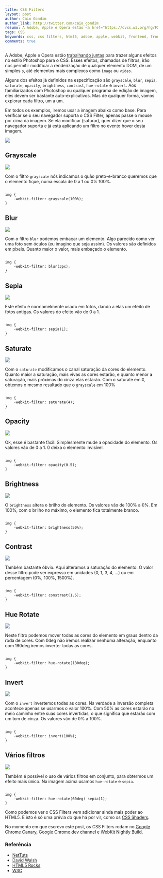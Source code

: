 ```yaml
---
title: CSS Filters
layout: post
author: Caio Gondim
author_link: http://twitter.com/caio_gondim
resumo: A Adobe, Apple e Opera estão <a href="https://dvcs.w3.org/hg/FXTF/raw-file/tip/filters/index.html">trabalhando juntas</a> para trazer alguns efeitos no estilo Photoshop para o CSS. Esses efeitos, chamados de filtros, irão nos permitir modificar a renderização de qualquer elemento DOM, de um simples <code>p</code>, até elementos mais complexos como <code>image</code> ou <code>video</code>.
tags: CSS
keywords: css, css filters, html5, adobe, apple, webkit, frontend, front end, webdev, desenvolvimento web
comments: true
---
```

<style>

	#cssfilter-img-base:hover {
		-webkit-transition: all 1s linear;
	}

	#cssfilter-img-base:hover {
		-webkit-filter: saturate(4);
	}

</style>
A Adobe, Apple e Opera estão <a href="https://dvcs.w3.org/hg/FXTF/raw-file/tip/filters/index.html">trabalhando juntas</a> para trazer alguns efeitos no estilo Photoshop para o CSS.
Esses efeitos, chamados de filtros, irão nos permitir modificar a renderização de qualquer elemento DOM, de um simples <code>p</code>, até elementos mais complexos como <code>image</code> ou <code>video</code>.

Alguns dos efeitos já definidos na especificação são <code>grayscale</code>, <code>blur</code>, <code>sepia</code>, <code>saturate</code>, <code>opacity</code>, <code>brightness</code>, <code>contrast</code>, <code>hue-rotate</code> e <code>invert</code>.
Aos familiarizados com Photoshop ou qualquer programa de edição de imagem, eles devem ser bastante auto-explicativos.
Mas de qualquer forma, vamos explorar cada filtro, um a um.

Em todos os exemplos, iremos usar a imagem abaixo como base.
Para verificar se o seu navegador suporta o CSS Filter, apenas passe o mouse por cima da imagem. Se ela modificar (saturar), quer dizer que o seu navegador suporta e já está aplicando um filtro no evento hover desta imagem.

<p><img src="http://loopinfinito.com.br/images/posts/jeri.jpg" id="cssfilter-img-base" /></p>

## Grayscale
<p><img src="http://loopinfinito.com.br/images/posts/jeri-grayscale.png" /></p>
Com o filtro <code>grayscale</code> nós indicamos o quão preto-e-branco queremos que o elemento fique, numa escala de 0 a 1 ou 0% 100%.

<pre><code data-language="css">
img {
    -webkit-filter: grayscale(100%);
}
</code></pre>

## Blur
<p><img src="http://loopinfinito.com.br/images/posts/jeri-blur.png" /></p>
Com o filtro <code>blur</code> podemos embaçar um elemento. Algo parecido como ver uma foto sem óculos (eu imagino que seja assim).
Os valores são definidos em pixels. Quanto maior o valor, mais embaçado o elemento.

<pre><code data-language="css">
img {
    -webkit-filter: blur(3px);
}
</code></pre>

## Sepia
<p><img src="http://loopinfinito.com.br/images/posts/jeri-sepia.png" /></p>
Este efeito é normamelmente usado em fotos, dando a elas um efeito de fotos antigas.
Os valores do efeito vão de 0 a 1.

<pre><code data-language="css">
img {
    -webkit-filter: sepia(1);
}
</code></pre>

## Saturate
<p><img src="http://loopinfinito.com.br/images/posts/jeri-saturate.png" /></p>
Com o <code>saturate</code> modificamos o canal saturação da cores do elemento. 
Quanto maior a saturação, mais vivas as cores estarão, e quanto menor a saturação, mais próximas do cinza elas estarão.
Com o <ceode>saturate</ceode> em 0, obtemos o mesmo resultado que o <code>grayscale</code> em 100%

<pre><code data-language="css">
img {
    -webkit-filter: saturate(4);
}
</code></pre>

## Opacity
<p><img src="http://loopinfinito.com.br/images/posts/jeri-opacity.png" /></p>
Ok, esse é bastante fácil. Simplesmente mude a opacidade do elemento.
Os valores vão de 0 a 1. 0 deixa o elemento invisível.

<pre><code data-language="css">
img {
    -webkit-filter: opacity(0.5);
}
</code></pre>

## Brightness
<p><img src="http://loopinfinito.com.br/images/posts/jeri-brightness.png" /></p>
O <code>brightness</code> altera o brilho do elemento. Os valores vão de 100% a 0%. Em 100%, com o brilho no máximo, o elemento fica totalmente branco.

<pre><code data-language="css">
img {
    -webkit-filter: brightness(50%);
}
</code></pre>

## Contrast
<p><img src="http://loopinfinito.com.br/images/posts/jeri-contrast.png" /></p>
Também bastante óbvio. Aqui alteramos a saturação do elemento. 
O valor desse filtro pode ser expresso em unidades (0, 1, 3, 4, ...) ou em percentagem (0%, 100%, 1500%).

<pre><code data-language="css">
img {
    -webkit-filter: constrast(1.5);
}
</code></pre>

## Hue Rotate
<p><img src="http://loopinfinito.com.br/images/posts/jeri-hue-rotate.png" /></p>
Neste filtro podemos mover todas as cores do elemento em graus dentro da roda de cores.
Com 0deg não iremos realizar nenhuma alteração, enquanto com 180deg iremos inverter todas as cores.

<pre><code data-language="css">
img {
    -webkit-filter: hue-rotate(180deg);
}
</code></pre>

## Invert
<p><img src="http://loopinfinito.com.br/images/posts/jeri-invert.png" /></p>
Com o <code>invert</code> invertemos todas as cores.
Na verdade a inversão completa acontece apenas se usarmos o valor 100%.
Com 50% as cores estarão no meio caminho entre suas cores invertidas, o que significa que estarão com um tom de cinza.
Os valores vão de 0% a 100%.

<pre><code data-language="css">
img {
    -webkit-filter: invert(100%);
}
</code></pre>

## Vários filtros
<p><img src="http://loopinfinito.com.br/images/posts/jeri-various.png" /></p>
Também é possível o uso de vários filtros em conjunto, para obtermos um efeito mais único.
Na imagem acima usamos <code>hue-rotate</code> e <code>sepia</code>.

<pre><code data-language="css">
img {
    -webkit-filter: hue-rotate(60deg) sepia(1);
}
</code></pre>

Como podemos ver o CSS Filters vem adicionar ainda mais poder ao HTML5. E isto é só uma prévia do que há por vir, como os <a href="http://www.youtube.com/watch?v=NZRqnohI3m4">CSS Shaders</a>.

No momento em que escrevo este post, os CSS Filters rodam no <a href="http://tools.google.com/dlpage/chromesxs">Google Chrome Canary</a>, <a href="http://www.google.com/chrome/intl/en/eula_dev.html">Google Chrome dev channel</a> e <a href="http://nightly.webkit.org/">WebKit Nightly Build</a>.

<aside class="fonte">
	<h3>Referência</h3>
	<ul>
		<li><a href="http://net.tutsplus.com/tutorials/html-css-techniques/say-hello-to-css3-filters/">NetTuts</a></li>
		<li><a href="http://davidwalsh.name/css-filters">David Walsh</a></li>
		<li><a href="http://updates.html5rocks.com/2011/12/CSS-Filter-Effects-Landing-in-WebKit">HTML5 Rocks</a></li>
		<li><a href="https://dvcs.w3.org/hg/FXTF/raw-file/tip/filters/index.html">W3C</a></li>
	</ul>
</aside>